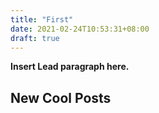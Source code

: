 ```yaml
---
title: "First"
date: 2021-02-24T10:53:31+08:00
draft: true
---
```


**Insert Lead paragraph here.**

## New Cool Posts

